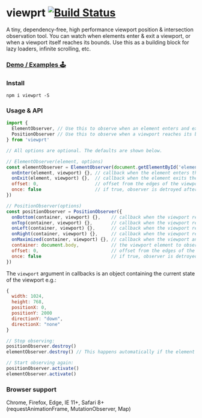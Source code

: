 # viewprt [![Build Status](https://travis-ci.org/gpoitch/viewprt.svg)](https://travis-ci.org/gpoitch/viewprt)

A tiny, dependency-free, high performance viewport position & intersection observation tool. You can watch when elements enter & exit a viewport, or when a viewport itself reaches its bounds. Use this as a building block for lazy loaders, infinite scrolling, etc.

### [Demo / Examples 🕹](https://rawgit.com/gpoitch/viewprt/master/demos/index.html)

### Install

```
npm i viewprt -S
```

### Usage & API

<!-- prettier-ignore-start -->
```js
import {
  ElementObserver, // Use this to observe when an element enters and exits the viewport
  PositionObserver // Use this to observe when a viewport reaches its bounds
} from 'viewprt'

// All options are optional. The defaults are shown below.

// ElementObserver(element, options)
const elementObserver = ElementObserver(document.getElementById('element'), {
  onEnter(element, viewport) {}, // callback when the element enters the viewport
  onExit(element, viewport) {},  // callback when the element exits the viewport
  offset: 0,                     // offset from the edges of the viewport in pixels
  once: false                    // if true, observer is detroyed after first callback is triggered
})

// PositionObserver(options)
const positionObserver = PositionObserver({
  onBottom(container, viewport) {},    // callback when the viewport reaches the bottom
  onTop(container, viewport) {},       // callback when the viewport reaches the top
  onLeft(container, viewport) {},      // callback when the viewport reaches the left
  onRight(container, viewport) {},     // callback when the viewport reaches the right
  onMaximized(container, viewport) {}, // callback when the viewport and container are the same size
  container: document.body,            // the viewport element to observe the position of
  offset: 0,                           // offset from the edges of the viewport in pixels
  once: false                          // if true, observer is detroyed after first callback is triggered
})
```
<!-- prettier-ignore-end -->

The `viewport` argument in callbacks is an object containing the current state of the viewport e.g.:

```js
{
  width: 1024,
  height: 768,
  positionX: 0,
  positionY: 2000
  directionY: "down",
  directionX: "none"
}
```

```js
// Stop observing:
positionObserver.destroy()
elementObserver.destroy() // This happens automatically if the element is removed from the DOM

// Start observing again:
positionObserver.activate()
elementObserver.activate()
```

### Browser support

Chrome, Firefox, Edge, IE 11+, Safari 8+  
(requestAnimationFrame, MutationObserver, Map)
